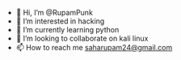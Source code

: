 - 👋 Hi, I’m @RupamPunk
- 👀 I’m interested in hacking
- 🌱 I’m currently learning python
- 💞️ I’m looking to collaborate on kali linux
- 📫 How to reach me saharupam24@gmail.com

<!---
RupamPunk/RupamPunk is a ✨ special ✨ repository because its `README.md` (this file) appears on your GitHub profile.
You can click the Preview link to take a look at your changes.
--->
